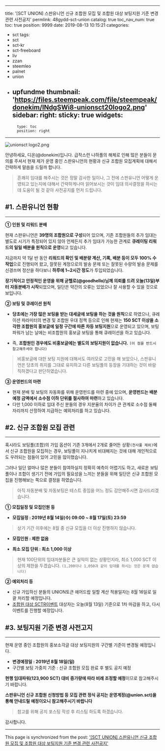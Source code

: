 
---
title: '[SCT UNION] 스판유니언 신규 조합원 모집 및 조합원 대상 보팅지원 기준 변경 관련 사전공지'
permlink: 48gydd-sct-union
catalog: true
toc_nav_num: true
toc: true
position: 9999
date: 2019-08-13 10:15:21
categories:
- sct
tags:
- sct
- sct-kr
- sct-freeboard
- liv
- zzan
- steemleo
- palnet
- union
- upfundme
thumbnail: 'https://files.steempeak.com/file/steempeak/donekim/lNdgSWi8-unionsct20logo2.png'
sidebar:
    right:
        sticky: true
widgets:
    -
        type: toc
        position: right
---


![unionsct logo2.png](https://files.steempeak.com/file/steempeak/donekim/lNdgSWi8-unionsct20logo2.png)

안녕하세요, 디온(@donekim)입니다. 급작스런 나하풀의 해체로 인해 많은 분들이 문의를 주셔서 현재 제가 운영 중인 스판유니언의 현황과 신규 조합원 모집계획에 대해서 간략하게 말씀을 드릴까 합니다. 

> 흔쾌히 임대를 해주시는 것은 정말 감사한 일이나, 그 전에 스판유니언 어떻게 운영되고 있는지에 대해서 간략하게나마 읽어보시는 것이 임대 의사결정을 하시는데 도움이 될 것 같아 사전공지를 먼저 드립니다. 

## #1. 스판유니언 현황
---

**① 인원 및 리워드 분배**

현재 스판유니언은 **39명의 조합원으로 구성**되어 있으며, 기존 조합원들의 추가 임대는 별도로 시기가 특정되어 있지 않아 언제든지 추가 임대가 가능한 관계로 **큐레이팅 리워드의 일일 배분을 원칙으로 운영**되고 있습니다.

지금까지 약 1달 반 동안 **리워드의 확인 및 배분량 계산, 기록, 배분 등이 모두 100% 수작업**으로 진행되어 왔고, 잘못된 계정으로의 발송 문제 또는 잘못된 수량의 발송 문제를 신경쓰며 정산을 하다보니 **하루에 1~2시간 정도**가 투입되었습니다. 

**장기적이고 안정적인 운영을 위해 굳헬로(@goodhello)님께 의뢰를 드려 오늘(13일)부터 자동분배가 시작**되었으며, 일단은 약간의 오류는 있었으나 잘 사용할 수 있을 것으로 보입니다. 

**② 보팅 및 큐레이션 원칙**

- **당초에는 가장 많은 보팅을 받는 대세글에 보팅을 하는 것을 원칙**으로 하였으나, 큐레이션 파라미터의 변경 및 조합원 우대 정책 등으로 인해 현재는 **150 SCT 이상을 소각한 조합원의 홍보글에 일정 구간에 따른 차등 보팅지원**으로 운영되고 있으며, 보팅파워가 남는 날에는 비조합원의 홍보글 보팅을 통해 큐레이션을 하고 있습니다.

- 즉, **조합원인 경우에도 비홍보글에는 별도의 보팅지원이 없습니다.** `(이 점을 반드시 참고해주셔야 합니다)`

> 비홍보글에 대한 보팅 지원에 대해서도 여러모로 고민을 해 보았으나, 스판유니언은 당초의 취지를 그대로 유지하고 다른 보팅풀의 등장을 기대하는 것이 바람직하겠다고 판단하였습니다.

**③ 운영펀드의 마련**

- 현재 분배 및 보팅의 자동화를 위해 운영펀드를 마련 중에 있으며, **운영펀드는 배분예정 금액에서 소수점 이하 단위를 절사하여 마련**하고 있습니다. 
- 다만 1,000 이하로 임대 주신 분들의 경우 지분율의 차이가 큰 관계로 소수점 둘째 자리까지 산정하여 지급하는 예외처리를 하고 있습니다.




## #2. 신규 조합원 모집 관련
---

혹시라도 보팅풀(조합)의 가입 옵션이 기존 3개에서 2개로 줄어든 상황`(천사풀 제외)`에서 신규 조합원을 모집하는 경우, 보팅풀이 지나치게 비대해지는 것에 대해 개인적으로도 우려되는 점들이 있어 고민을 많이했습니다. 

그러나 일단 얼마나 많은 분들이 참여하실지 정확히 예측이 어렵기도 하고, 새로운 보팅풀이나 조합이 생기기 전에 가입의 필요성을 느끼는 분들을 위해 일단은 신규 조합원 모집을 진행해보는 쪽으로 결정을 하였습니다.

> 아직 자동분배 및 자동보팅은 테스트 중임을 어느 정도 감안해주시면 감사드리겠습니다.

**① 모집일정 및 모집인원 등**

- **모집일정 : 2019년 8월 14일(수) 09:00 ~ 8월 17일(토) 23:59**

> 상기 기간 이후에는 8월 중 신규 모집을 더 이상 진행하지 않습니다.

- **모집인원 : 제한 없음**


- **최소 모집 단위 : 최소 1,000 이상**

> 현재 100단위의 임대자분들은 큰 실익이 없는 상황인지라, 최소 1,000 SCT 이상의 제한을 두겠습니다. `(1,200이나 1,050과 같이 임대를 하시는 것은 문제 없습니다)`

**② 예외처리 등**

- 신규 가입하신 분들의 UNION토큰 에어드랍 일할 계산 적용일자는 8월 16일로 일괄 처리할 예정입니다.
- [조합원 대상 SCTR이벤트](https://www.steemcoinpan.com/sct/@donekim/sctr) 대상자는 오늘(8월 13일) 기준으로 1차 마감을 하고, 다시 이벤트를 진행할 예정입니다.  


## #3. 보팅지원 기준 변경 사전고지
---
현재 운영 중인 조합원의 홍보소각글 대상 보팅지원의 구간별 기준이 변경될 예정입니다.

- **변경예정일 : 2019년 8월 18일(일)**
- 구간별 보팅 가중치 기준 : 신규 조합원 모집 완료 후 별도 공지 예정

**현행 임대파워(123,900 SCT) 대비 증가량에 따라 비례 조정할 예정**이므로 참고해주시기 바랍니다.


**스판유니언 신규 조합원 신청방법 등 모집 관련 정식 공지는 운영계정(@union.sct)을 통해 안내드릴 예정이오니 참고해주시기 바랍니다**

> 참고를 위해 공지 포스팅 작성 후 리스팀 하도록 하겠습니다.

감사합니다.

- - -

This page is synchronized from the post: ['[SCT UNION] 스판유니언 신규 조합원 모집 및 조합원 대상 보팅지원 기준 변경 관련 사전공지'](https://steemit.com/@donekim/48gydd-sct-union)
